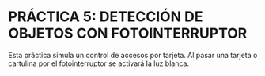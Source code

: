 # PRÁCTICA 5: DETECCIÓN DE OBJETOS CON FOTOINTERRUPTOR

Esta práctica simula un control de accesos por tarjeta. Al pasar una tarjeta o cartulina por el
fotointerruptor se activará la luz blanca.
